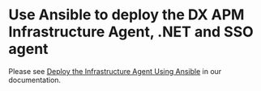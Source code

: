 # Use Ansible to deploy the DX APM Infrastructure Agent, .NET and SSO agent

Please see [Deploy the Infrastructure Agent Using Ansible](https://techdocs.broadcom.com/us/en/ca-enterprise-software/it-operations-management/dx-apm-agents/SaaS/infrastructure-agent/deploy-the-infrastructure-agent-using-ansible.html) in our documentation.
